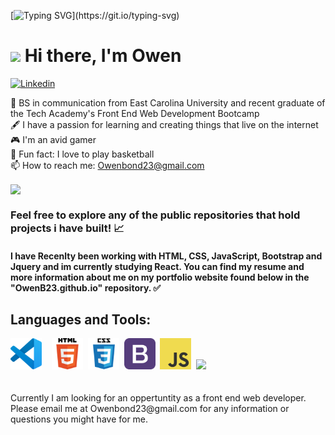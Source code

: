 [![Typing SVG](https://readme-typing-svg.herokuapp.com?font=Courier+new&color=%23808080&size=40&width=800&duration=6969&lines=Welcome+to+my+profile!)](https://git.io/typing-svg)
# <img src="https://raw.githubusercontent.com/iampavangandhi/iampavangandhi/master/gifs/Hi.gif" width="30px"> Hi there, I'm Owen

[![Linkedin](https://img.shields.io/badge/LinkedIn-blue?style=for-the-badge&logo=linkedin&labelColor=blue&link=https://www.linkedin.com/Owen-Bond)](https://www.linkedin.com/Owen-Bond)

:school: BS in communication from East Carolina University and recent graduate of the Tech Academy's Front End Web Development Bootcamp</br>
:fountain_pen: I have a passion for learning and creating things that live on the internet</br>
:video_game: I'm an avid gamer</br>
🏀 Fun fact: I love to play basketball</br>
:mailbox: How to reach me: <a href="mailto:owenbond23@gmail.com">Owenbond23@gmail.com</a>

 <a href="https://github.com/anuraghazra/github-readme-stats"><img align="center" src="https://github-readme-stats.vercel.app/api/top-langs/?username=Owenb23&theme=github_dark&layout=compact&hide_border=true" /></a> 

### Feel free to explore any of the public repositories that hold projects i have built! 📈

#### I have Recenlty been working with HTML, CSS, JavaScript, Bootstrap and Jquery and im currently studying React. You can find my resume and more information about me on my portfolio website found below in the "OwenB23.github.io" repository. ✅

## Languages and Tools:
<div>
  <img width=50px src="https://raw.githubusercontent.com/github/explore/80688e429a7d4ef2fca1e82350fe8e3517d3494d/topics/visual-studio-code/visual-studio-code.png">&nbsp;&nbsp;&nbsp;
  <img width=50px src="https://raw.githubusercontent.com/github/explore/80688e429a7d4ef2fca1e82350fe8e3517d3494d/topics/html/html.png">&nbsp;
  <img width=50px src="https://raw.githubusercontent.com/github/explore/80688e429a7d4ef2fca1e82350fe8e3517d3494d/topics/css/css.png">&nbsp;
  <img width=50px src="https://raw.githubusercontent.com/github/explore/80688e429a7d4ef2fca1e82350fe8e3517d3494d/topics/bootstrap/bootstrap.png">&nbsp;
  <img width=50px src="https://raw.githubusercontent.com/github/explore/80688e429a7d4ef2fca1e82350fe8e3517d3494d/topics/javascript/javascript.png">&nbsp;
  <img width=50px src="https://upload.wikimedia.org/wikipedia/commons/thumb/5/5f/Windows_logo_-_2012.svg/2048px-Windows_logo_-_2012.svg.png">&nbsp;
</div>

</div>
<br></br>
Currently I am looking for an oppertuntity as a front end web developer. Please email me at Owenbond23@gmail.com for any information or questions you might have for me.
